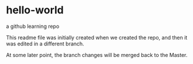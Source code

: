 # hello-world
a github learning repo

This readme file was initially created when we created the repo, and then it was edited in a different branch.

At some later point, the branch changes will be merged back to the Master.
